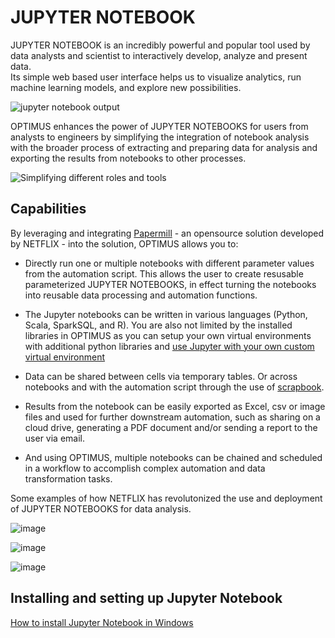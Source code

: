 # JUPYTER NOTEBOOK
JUPYTER NOTEBOOK is an incredibly powerful and popular tool used by data analysts and scientist to interactively develop, analyze and present data.  
Its simple web based user interface helps us to visualize analytics, run machine learning models, and explore new possibilities.

![jupyter notebook output](https://user-images.githubusercontent.com/115925194/210252820-21ec1123-b7f2-4e40-9189-6c574a29ab13.png)

OPTIMUS enhances the power of JUPYTER NOTEBOOKS for users from analysts to engineers by simplifying the integration of notebook analysis with the broader process of extracting and preparing data for analysis and exporting the results from notebooks to other processes.

![Simplifying different roles and tools](https://user-images.githubusercontent.com/115925194/210252907-a826fae2-7671-43a2-ac48-3c894086e432.png)


## Capabilities
By leveraging and integrating [Papermill](https://www.wrighters.io/parameters-jupyter-notebooks-with-papermill/) - an opensource solution developed by NETFLIX - into the solution, OPTIMUS allows you to:
- Directly run one or multiple notebooks with different parameter values from the automation script.  This allows the user to create resusable parameterized JUPYTER NOTEBOOKS, in effect turning the notebooks into reusable data processing and automation functions.
- The Jupyter notebooks can be written in various languages (Python, Scala, SparkSQL, and R).  You are also not limited by the installed libraries in OPTIMUS as you can setup your own virtual environments with additional python libraries and [use Jupyter with your own custom virtual environment](https://towardsdatascience.com/creating-and-using-virtual-environment-on-jupyter-notebook-with-python-db3f5afdd56a)

- Data can be shared between cells via temporary tables.  Or across notebooks and with the automation script through the use of [scrapbook](https://www.wrighters.io/building-jupyter-notebook-workflows-with-scrapbook/).
- Results from the notebook can be easily exported as Excel, csv or image files and used for further downstream automation, such as sharing on a cloud drive, generating a PDF document and/or sending a report to the user via email.
- And using OPTIMUS, multiple notebooks can be chained and scheduled in a workflow to accomplish complex automation and data transformation tasks.

Some examples of how NETFLIX has revolutonized the use and deployment of JUPYTER NOTEBOOKS for data analysis.


![image](https://user-images.githubusercontent.com/115925194/210252972-e67222ef-faaf-4160-acb3-f5d48b2bf4aa.png)


![image](https://user-images.githubusercontent.com/115925194/210252959-91eb22dc-9add-4fa4-a4ee-9b3057e9b68a.png)


![image](https://user-images.githubusercontent.com/115925194/210252919-7cf97006-401a-44a0-aece-1de983972a23.png)


## Installing and setting up Jupyter Notebook
[How to install Jupyter Notebook in Windows](https://www.geeksforgeeks.org/how-to-install-jupyter-notebook-in-windows/)
